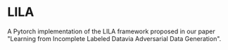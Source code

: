 # LILA
A Pytorch implementation of the LILA framework proposed in our paper "Learning from Incomplete Labeled Datavia Adversarial Data Generation".
